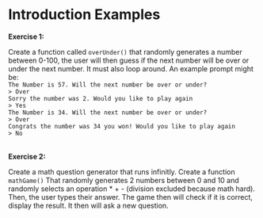 # Introduction Examples
**Exercise 1:**

Create a function called `overUnder()` that randomly generates a number between 0-100, the user will then guess if the next number will be over or under the next number.  It must also loop around. An example prompt might be:<br />
`The Number is 57. Will the next number be over or under?`<br />
`> Over`<br />
`Sorry the number was 2. Would you like to play again`<br />
`> Yes`<br />
`The Number is 34. Will the next number be over or under?`<br />
`> Over`<br />
`Congrats the number was 34 you won! Would you like to play again`<br />
`> No`<br /><br />

**Exercise 2:**

Create a math question generator that runs infinitly. Create a function `mathGame()` That randomly generates 2 numbers between 0 and 10 and randomly selects an operation * + - (division excluded because math hard). Then, the user types their answer. The game then will check if it is correct, display the result. It then will ask a new question.
